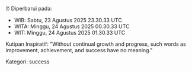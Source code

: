 ⏰ Diperbarui pada:
- WIB: Sabtu, 23 Agustus 2025 23.30.33 UTC
- WITA: Minggu, 24 Agustus 2025 00.30.33 UTC
- WIT: Minggu, 24 Agustus 2025 01.30.33 UTC

Kutipan Inspiratif:
"Without continual growth and progress, such words as improvement, achievement, and success have no meaning."


Kategori: success

